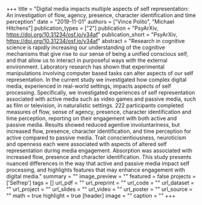 +++
title = "Digital media impacts multiple aspects of self representation: An investigation of flow, agency, presence, character identification and time perception"
date = "2019-11-01"
authors = ["Vince Polito", "Michael Hitchens"]
publication_types = ["2"]
publication = "PsyArXiv, https://doi.org/10.31234/osf.io/y34af"
publication_short = "PsyArXiv, https://doi.org/10.31234/osf.io/y34af"
abstract = "Research in cognitive science is rapidly increasing our understanding of the cognitive mechanisms that give rise to our sense of being a unified conscious self, and that allow us to interact in purposeful ways with the external environment. Laboratory research has shown that experimental manipulations involving computer based tasks can alter aspects of our self representation. In the current study we investigated how complex digital media, experienced in real-world settings, impacts aspects of self processing. Specifically, we investigated experiences of self representation associated with active media such as video games and passive media, such as film or television, in naturalistic settings. 222 participants completed measures of flow, sense of agency, presence, character identification and time perception, reporting on their engagement with both active and passive media. Results showed reduced agentive involuntariness, but increased flow, presence, character identification, and time perception for active compared to passive media. Trait conscientiousness, neuroticism and openness each were associated with aspects of altered self representation during media engagement. Absorption was associated with increased flow, presence and character identification. This study presents nuanced differences in the way that active and passive media impact self processing, and highlights features that may enhance engagement with digital media."
summary = ""
image_preview = ""
featured = false
projects = ['Selfrep']
tags = []
url_pdf = ""
url_preprint = ""
url_code = ""
url_dataset = ""
url_project = ""
url_slides = ""
url_video = ""
url_poster = ""
url_source = ""
math = true
highlight = true
[header]
image = ""
caption = ""
+++
